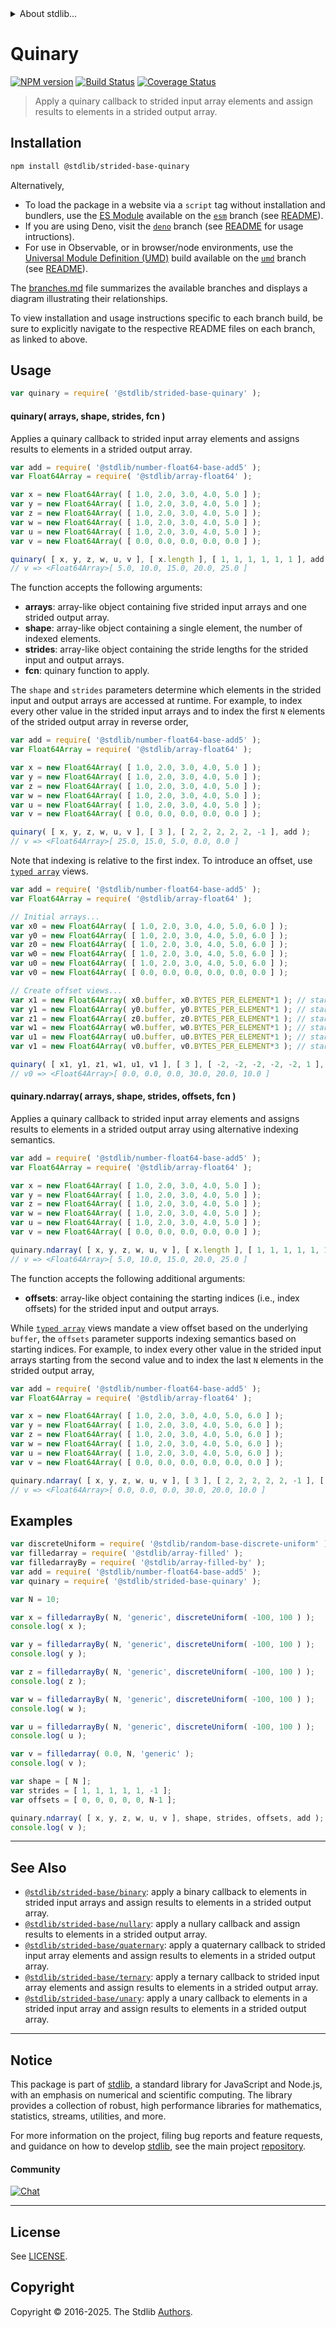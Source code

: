 <!--

@license Apache-2.0

Copyright (c) 2020 The Stdlib Authors.

Licensed under the Apache License, Version 2.0 (the "License");
you may not use this file except in compliance with the License.
You may obtain a copy of the License at

   http://www.apache.org/licenses/LICENSE-2.0

Unless required by applicable law or agreed to in writing, software
distributed under the License is distributed on an "AS IS" BASIS,
WITHOUT WARRANTIES OR CONDITIONS OF ANY KIND, either express or implied.
See the License for the specific language governing permissions and
limitations under the License.

-->


<details>
  <summary>
    About stdlib...
  </summary>
  <p>We believe in a future in which the web is a preferred environment for numerical computation. To help realize this future, we've built stdlib. stdlib is a standard library, with an emphasis on numerical and scientific computation, written in JavaScript (and C) for execution in browsers and in Node.js.</p>
  <p>The library is fully decomposable, being architected in such a way that you can swap out and mix and match APIs and functionality to cater to your exact preferences and use cases.</p>
  <p>When you use stdlib, you can be absolutely certain that you are using the most thorough, rigorous, well-written, studied, documented, tested, measured, and high-quality code out there.</p>
  <p>To join us in bringing numerical computing to the web, get started by checking us out on <a href="https://github.com/stdlib-js/stdlib">GitHub</a>, and please consider <a href="https://opencollective.com/stdlib">financially supporting stdlib</a>. We greatly appreciate your continued support!</p>
</details>

# Quinary

[![NPM version][npm-image]][npm-url] [![Build Status][test-image]][test-url] [![Coverage Status][coverage-image]][coverage-url] <!-- [![dependencies][dependencies-image]][dependencies-url] -->

> Apply a quinary callback to strided input array elements and assign results to elements in a strided output array.

<section class="intro">

</section>

<!-- /.intro -->

<section class="installation">

## Installation

```bash
npm install @stdlib/strided-base-quinary
```

Alternatively,

-   To load the package in a website via a `script` tag without installation and bundlers, use the [ES Module][es-module] available on the [`esm`][esm-url] branch (see [README][esm-readme]).
-   If you are using Deno, visit the [`deno`][deno-url] branch (see [README][deno-readme] for usage intructions).
-   For use in Observable, or in browser/node environments, use the [Universal Module Definition (UMD)][umd] build available on the [`umd`][umd-url] branch (see [README][umd-readme]).

The [branches.md][branches-url] file summarizes the available branches and displays a diagram illustrating their relationships.

To view installation and usage instructions specific to each branch build, be sure to explicitly navigate to the respective README files on each branch, as linked to above.

</section>

<section class="usage">

## Usage

```javascript
var quinary = require( '@stdlib/strided-base-quinary' );
```

#### quinary( arrays, shape, strides, fcn )

Applies a quinary callback to strided input array elements and assigns results to elements in a strided output array.

```javascript
var add = require( '@stdlib/number-float64-base-add5' );
var Float64Array = require( '@stdlib/array-float64' );

var x = new Float64Array( [ 1.0, 2.0, 3.0, 4.0, 5.0 ] );
var y = new Float64Array( [ 1.0, 2.0, 3.0, 4.0, 5.0 ] );
var z = new Float64Array( [ 1.0, 2.0, 3.0, 4.0, 5.0 ] );
var w = new Float64Array( [ 1.0, 2.0, 3.0, 4.0, 5.0 ] );
var u = new Float64Array( [ 1.0, 2.0, 3.0, 4.0, 5.0 ] );
var v = new Float64Array( [ 0.0, 0.0, 0.0, 0.0, 0.0 ] );

quinary( [ x, y, z, w, u, v ], [ x.length ], [ 1, 1, 1, 1, 1, 1 ], add );
// v => <Float64Array>[ 5.0, 10.0, 15.0, 20.0, 25.0 ]
```

The function accepts the following arguments:

-   **arrays**: array-like object containing five strided input arrays and one strided output array.
-   **shape**: array-like object containing a single element, the number of indexed elements.
-   **strides**: array-like object containing the stride lengths for the strided input and output arrays.
-   **fcn**: quinary function to apply.

The `shape` and `strides` parameters determine which elements in the strided input and output arrays are accessed at runtime. For example, to index every other value in the strided input arrays and to index the first `N` elements of the strided output array in reverse order,

```javascript
var add = require( '@stdlib/number-float64-base-add5' );
var Float64Array = require( '@stdlib/array-float64' );

var x = new Float64Array( [ 1.0, 2.0, 3.0, 4.0, 5.0 ] );
var y = new Float64Array( [ 1.0, 2.0, 3.0, 4.0, 5.0 ] );
var z = new Float64Array( [ 1.0, 2.0, 3.0, 4.0, 5.0 ] );
var w = new Float64Array( [ 1.0, 2.0, 3.0, 4.0, 5.0 ] );
var u = new Float64Array( [ 1.0, 2.0, 3.0, 4.0, 5.0 ] );
var v = new Float64Array( [ 0.0, 0.0, 0.0, 0.0, 0.0 ] );

quinary( [ x, y, z, w, u, v ], [ 3 ], [ 2, 2, 2, 2, 2, -1 ], add );
// v => <Float64Array>[ 25.0, 15.0, 5.0, 0.0, 0.0 ]
```

Note that indexing is relative to the first index. To introduce an offset, use [`typed array`][mdn-typed-array] views.

```javascript
var add = require( '@stdlib/number-float64-base-add5' );
var Float64Array = require( '@stdlib/array-float64' );

// Initial arrays...
var x0 = new Float64Array( [ 1.0, 2.0, 3.0, 4.0, 5.0, 6.0 ] );
var y0 = new Float64Array( [ 1.0, 2.0, 3.0, 4.0, 5.0, 6.0 ] );
var z0 = new Float64Array( [ 1.0, 2.0, 3.0, 4.0, 5.0, 6.0 ] );
var w0 = new Float64Array( [ 1.0, 2.0, 3.0, 4.0, 5.0, 6.0 ] );
var u0 = new Float64Array( [ 1.0, 2.0, 3.0, 4.0, 5.0, 6.0 ] );
var v0 = new Float64Array( [ 0.0, 0.0, 0.0, 0.0, 0.0, 0.0 ] );

// Create offset views...
var x1 = new Float64Array( x0.buffer, x0.BYTES_PER_ELEMENT*1 ); // start at 2nd element
var y1 = new Float64Array( y0.buffer, y0.BYTES_PER_ELEMENT*1 ); // start at 2nd element
var z1 = new Float64Array( z0.buffer, z0.BYTES_PER_ELEMENT*1 ); // start at 2nd element
var w1 = new Float64Array( w0.buffer, w0.BYTES_PER_ELEMENT*1 ); // start at 2nd element
var u1 = new Float64Array( u0.buffer, u0.BYTES_PER_ELEMENT*1 ); // start at 2nd element
var v1 = new Float64Array( v0.buffer, v0.BYTES_PER_ELEMENT*3 ); // start at 4th element

quinary( [ x1, y1, z1, w1, u1, v1 ], [ 3 ], [ -2, -2, -2, -2, -2, 1 ], add );
// v0 => <Float64Array>[ 0.0, 0.0, 0.0, 30.0, 20.0, 10.0 ]
```

#### quinary.ndarray( arrays, shape, strides, offsets, fcn )

Applies a quinary callback to strided input array elements and assigns results to elements in a strided output array using alternative indexing semantics.

<!-- eslint-disable max-len -->

```javascript
var add = require( '@stdlib/number-float64-base-add5' );
var Float64Array = require( '@stdlib/array-float64' );

var x = new Float64Array( [ 1.0, 2.0, 3.0, 4.0, 5.0 ] );
var y = new Float64Array( [ 1.0, 2.0, 3.0, 4.0, 5.0 ] );
var z = new Float64Array( [ 1.0, 2.0, 3.0, 4.0, 5.0 ] );
var w = new Float64Array( [ 1.0, 2.0, 3.0, 4.0, 5.0 ] );
var u = new Float64Array( [ 1.0, 2.0, 3.0, 4.0, 5.0 ] );
var v = new Float64Array( [ 0.0, 0.0, 0.0, 0.0, 0.0 ] );

quinary.ndarray( [ x, y, z, w, u, v ], [ x.length ], [ 1, 1, 1, 1, 1, 1 ], [ 0, 0, 0, 0, 0, 0 ], add );
// v => <Float64Array>[ 5.0, 10.0, 15.0, 20.0, 25.0 ]
```

The function accepts the following additional arguments:

-   **offsets**: array-like object containing the starting indices (i.e., index offsets) for the strided input and output arrays.

While [`typed array`][mdn-typed-array] views mandate a view offset based on the underlying `buffer`, the `offsets` parameter supports indexing semantics based on starting indices. For example, to index every other value in the strided input arrays starting from the second value and to index the last `N` elements in the strided output array,

<!-- eslint-disable max-len -->

```javascript
var add = require( '@stdlib/number-float64-base-add5' );
var Float64Array = require( '@stdlib/array-float64' );

var x = new Float64Array( [ 1.0, 2.0, 3.0, 4.0, 5.0, 6.0 ] );
var y = new Float64Array( [ 1.0, 2.0, 3.0, 4.0, 5.0, 6.0 ] );
var z = new Float64Array( [ 1.0, 2.0, 3.0, 4.0, 5.0, 6.0 ] );
var w = new Float64Array( [ 1.0, 2.0, 3.0, 4.0, 5.0, 6.0 ] );
var u = new Float64Array( [ 1.0, 2.0, 3.0, 4.0, 5.0, 6.0 ] );
var v = new Float64Array( [ 0.0, 0.0, 0.0, 0.0, 0.0, 0.0 ] );

quinary.ndarray( [ x, y, z, w, u, v ], [ 3 ], [ 2, 2, 2, 2, 2, -1 ], [ 1, 1, 1, 1, 1, v.length-1 ], add );
// v => <Float64Array>[ 0.0, 0.0, 0.0, 30.0, 20.0, 10.0 ]
```

</section>

<!-- /.usage -->

<section class="notes">

</section>

<!-- /.notes -->

<section class="examples">

## Examples

<!-- eslint no-undef: "error" -->

```javascript
var discreteUniform = require( '@stdlib/random-base-discrete-uniform' ).factory;
var filledarray = require( '@stdlib/array-filled' );
var filledarrayBy = require( '@stdlib/array-filled-by' );
var add = require( '@stdlib/number-float64-base-add5' );
var quinary = require( '@stdlib/strided-base-quinary' );

var N = 10;

var x = filledarrayBy( N, 'generic', discreteUniform( -100, 100 ) );
console.log( x );

var y = filledarrayBy( N, 'generic', discreteUniform( -100, 100 ) );
console.log( y );

var z = filledarrayBy( N, 'generic', discreteUniform( -100, 100 ) );
console.log( z );

var w = filledarrayBy( N, 'generic', discreteUniform( -100, 100 ) );
console.log( w );

var u = filledarrayBy( N, 'generic', discreteUniform( -100, 100 ) );
console.log( u );

var v = filledarray( 0.0, N, 'generic' );
console.log( v );

var shape = [ N ];
var strides = [ 1, 1, 1, 1, 1, -1 ];
var offsets = [ 0, 0, 0, 0, 0, N-1 ];

quinary.ndarray( [ x, y, z, w, u, v ], shape, strides, offsets, add );
console.log( v );
```

</section>

<!-- /.examples -->

<!-- Section for related `stdlib` packages. Do not manually edit this section, as it is automatically populated. -->

<section class="related">

* * *

## See Also

-   <span class="package-name">[`@stdlib/strided-base/binary`][@stdlib/strided/base/binary]</span><span class="delimiter">: </span><span class="description">apply a binary callback to elements in strided input arrays and assign results to elements in a strided output array.</span>
-   <span class="package-name">[`@stdlib/strided-base/nullary`][@stdlib/strided/base/nullary]</span><span class="delimiter">: </span><span class="description">apply a nullary callback and assign results to elements in a strided output array.</span>
-   <span class="package-name">[`@stdlib/strided-base/quaternary`][@stdlib/strided/base/quaternary]</span><span class="delimiter">: </span><span class="description">apply a quaternary callback to strided input array elements and assign results to elements in a strided output array.</span>
-   <span class="package-name">[`@stdlib/strided-base/ternary`][@stdlib/strided/base/ternary]</span><span class="delimiter">: </span><span class="description">apply a ternary callback to strided input array elements and assign results to elements in a strided output array.</span>
-   <span class="package-name">[`@stdlib/strided-base/unary`][@stdlib/strided/base/unary]</span><span class="delimiter">: </span><span class="description">apply a unary callback to elements in a strided input array and assign results to elements in a strided output array.</span>

</section>

<!-- /.related -->

<!-- Section for all links. Make sure to keep an empty line after the `section` element and another before the `/section` close. -->


<section class="main-repo" >

* * *

## Notice

This package is part of [stdlib][stdlib], a standard library for JavaScript and Node.js, with an emphasis on numerical and scientific computing. The library provides a collection of robust, high performance libraries for mathematics, statistics, streams, utilities, and more.

For more information on the project, filing bug reports and feature requests, and guidance on how to develop [stdlib][stdlib], see the main project [repository][stdlib].

#### Community

[![Chat][chat-image]][chat-url]

---

## License

See [LICENSE][stdlib-license].


## Copyright

Copyright &copy; 2016-2025. The Stdlib [Authors][stdlib-authors].

</section>

<!-- /.stdlib -->

<!-- Section for all links. Make sure to keep an empty line after the `section` element and another before the `/section` close. -->

<section class="links">

[npm-image]: http://img.shields.io/npm/v/@stdlib/strided-base-quinary.svg
[npm-url]: https://npmjs.org/package/@stdlib/strided-base-quinary

[test-image]: https://github.com/stdlib-js/strided-base-quinary/actions/workflows/test.yml/badge.svg?branch=main
[test-url]: https://github.com/stdlib-js/strided-base-quinary/actions/workflows/test.yml?query=branch:main

[coverage-image]: https://img.shields.io/codecov/c/github/stdlib-js/strided-base-quinary/main.svg
[coverage-url]: https://codecov.io/github/stdlib-js/strided-base-quinary?branch=main

<!--

[dependencies-image]: https://img.shields.io/david/stdlib-js/strided-base-quinary.svg
[dependencies-url]: https://david-dm.org/stdlib-js/strided-base-quinary/main

-->

[chat-image]: https://img.shields.io/gitter/room/stdlib-js/stdlib.svg
[chat-url]: https://app.gitter.im/#/room/#stdlib-js_stdlib:gitter.im

[stdlib]: https://github.com/stdlib-js/stdlib

[stdlib-authors]: https://github.com/stdlib-js/stdlib/graphs/contributors

[umd]: https://github.com/umdjs/umd
[es-module]: https://developer.mozilla.org/en-US/docs/Web/JavaScript/Guide/Modules

[deno-url]: https://github.com/stdlib-js/strided-base-quinary/tree/deno
[deno-readme]: https://github.com/stdlib-js/strided-base-quinary/blob/deno/README.md
[umd-url]: https://github.com/stdlib-js/strided-base-quinary/tree/umd
[umd-readme]: https://github.com/stdlib-js/strided-base-quinary/blob/umd/README.md
[esm-url]: https://github.com/stdlib-js/strided-base-quinary/tree/esm
[esm-readme]: https://github.com/stdlib-js/strided-base-quinary/blob/esm/README.md
[branches-url]: https://github.com/stdlib-js/strided-base-quinary/blob/main/branches.md

[stdlib-license]: https://raw.githubusercontent.com/stdlib-js/strided-base-quinary/main/LICENSE

[mdn-typed-array]: https://developer.mozilla.org/en-US/docs/Web/JavaScript/Reference/Global_Objects/TypedArray

<!-- <related-links> -->

[@stdlib/strided/base/binary]: https://github.com/stdlib-js/strided-base-binary

[@stdlib/strided/base/nullary]: https://github.com/stdlib-js/strided-base-nullary

[@stdlib/strided/base/quaternary]: https://github.com/stdlib-js/strided-base-quaternary

[@stdlib/strided/base/ternary]: https://github.com/stdlib-js/strided-base-ternary

[@stdlib/strided/base/unary]: https://github.com/stdlib-js/strided-base-unary

<!-- </related-links> -->

</section>

<!-- /.links -->
